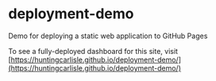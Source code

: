 # deployment-demo
Demo for deploying a static web application to GitHub Pages

To see a fully-deployed dashboard for this site, visit [https://huntingcarlisle.github.io/deployment-demo/](https://huntingcarlisle.github.io/deployment-demo/)
